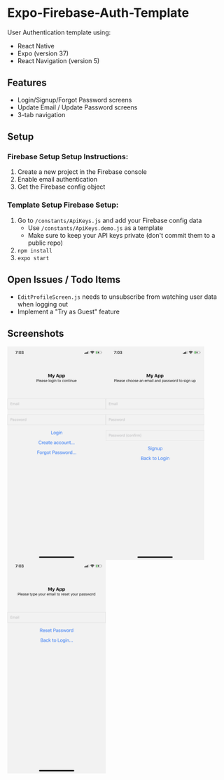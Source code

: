 # Expo-Firebase-Auth-Template	
User Authentication template using:	
* React Native	
* Expo (version 37)	
* React Navigation (version 5)	


## Features	
* Login/Signup/Forgot Password screens	
* Update Email / Update Password screens	
* 3-tab navigation	


## Setup	


### Firebase Setup	Setup Instructions:
1. Create a new project in the Firebase console	
2. Enable email authentication	
3. Get the Firebase config object	


### Template Setup	    Firebase Setup:
1. Go to `/constants/ApiKeys.js` and add your Firebase config data
   * Use `/constants/ApiKeys.demo.js` as a template
   * Make sure to keep your API keys private (don't commit them to a public repo)
2. `npm install`
3. `expo start`


## Open Issues / Todo Items	
* `EditProfileScreen.js` needs to unsubscribe from watching user data when logging out	
* Implement a "Try as Guest" feature

## Screenshots

<img src="__demo/Login.PNG" align="left" class="img-fluid" width="225" height="487" alt="">
<img src="__demo/Signup.PNG" align="left" class="img-fluid" width="225" height="487" alt="">
<img src="__demo/ResetPassword.PNG" align="left" class="img-fluid" width="225" height="487" alt="">
